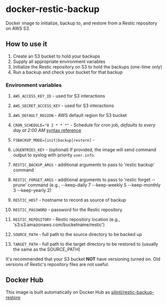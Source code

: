 # docker-restic-backup
Docker image to initialize, backup to, and restore from a Restic repository on AWS S3.

## How to use it
1. Create an S3 bucket to hold your backups
2. Supply all appropriate environment variables
3. Initialize the Restic repository on S3 to hold the backups (one-time only)
4. Run a backup and check your bucket for that backup

### Environment variables
1. `AWS_ACCESS_KEY_ID` - used for S3 interactions

2. `AWS_SECRET_ACCESS_KEY` - used for S3 interactions

3. `AWS_DEFAULT_REGION` - AWS default region for S3 bucket 

4. `CRON_SCHEDULE="0 2 * * *"` - Schedule for cron job, _defaults to every day at 2:00 AM_ [syntax reference](https://en.wikipedia.org/wiki/Cron)

5. `FSBACKUP_MODE=[init|backup|restore]` - 

6. `LOGENTRIES_KEY` - (optional) If provided, the image will send command output to syslog with priority `user.info`.

7. `RESTIC_BACKUP_ARGS` - additional arguments to pass to 'restic backup' command

8. `RESTIC_FORGET_ARGS` - additional arguments to pass to 'restic forget --prune' command (e.g., --keep-daily 7 --keep-weekly 5  --keep-monthly 3 --keep-yearly 2)

9. `RESTIC_HOST` - hostname to record as source of backup

10. `RESTIC_PASSWORD` - password for the Restic repository

11. `RESTIC_REPOSITORY` - Restic repository location (e.g., 's3:s3.amazonaws.com/bucketname/restic')

12. `SOURCE_PATH` - full path to the source directory to be backed up

13. `TARGET_PATH` - full path to the target directory to be restored to (usually the same as the SOURCE\_PATH)

It's recommended that your S3 bucket **NOT** have versioning turned on.
Old versions of Restic's repository files are not useful.

## Docker Hub
This image is built automatically on Docker Hub as [silintl/restic-backup-restore](https://hub.docker.com/r/silintl/restic-backup-restore/)

